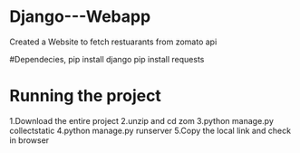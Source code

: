 # Django---Webapp
Created a Website to fetch restuarants from zomato api

#Dependecies,
pip install django
pip install requests

# Running the project
1.Download the entire project
2.unzip and cd zom
3.python manage.py collectstatic
4.python manage.py runserver
5.Copy the local link and check in browser

